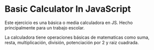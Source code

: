 # Basic Calculator In JavaScript

Este ejercicio es una básica o media calculadora en JS. Hecho principalmente para un trabajo escolar.

La calculadora tiene operaciones básicas de matematicas como suma, resta, multiplicación, división, potenciación por 2 y raiz cuadrada.
